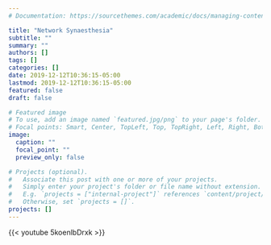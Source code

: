 ```yaml
---
# Documentation: https://sourcethemes.com/academic/docs/managing-content/

title: "Network Synaesthesia"
subtitle: ""
summary: ""
authors: []
tags: []
categories: []
date: 2019-12-12T10:36:15-05:00
lastmod: 2019-12-12T10:36:15-05:00
featured: false
draft: false

# Featured image
# To use, add an image named `featured.jpg/png` to your page's folder.
# Focal points: Smart, Center, TopLeft, Top, TopRight, Left, Right, BottomLeft, Bottom, BottomRight.
image:
  caption: ""
  focal_point: ""
  preview_only: false

# Projects (optional).
#   Associate this post with one or more of your projects.
#   Simply enter your project's folder or file name without extension.
#   E.g. `projects = ["internal-project"]` references `content/project/deep-learning/index.md`.
#   Otherwise, set `projects = []`.
projects: []
---
```


{{< youtube 5koenlbDrxk >}}